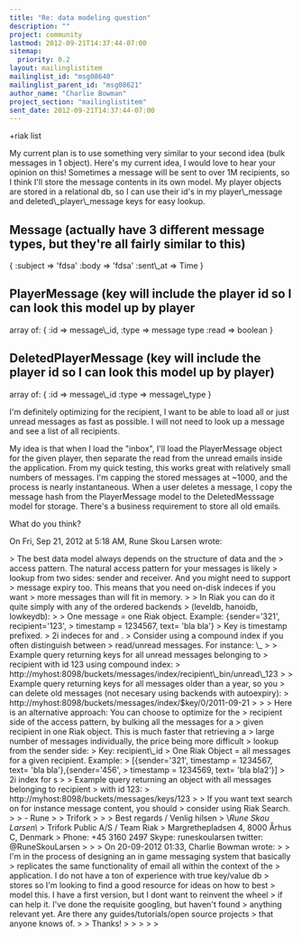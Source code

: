 ```yaml
---
title: "Re: data modeling question"
description: ""
project: community
lastmod: 2012-09-21T14:37:44-07:00
sitemap:
  priority: 0.2
layout: mailinglistitem
mailinglist_id: "msg08640"
mailinglist_parent_id: "msg08621"
author_name: "Charlie Bowman"
project_section: "mailinglistitem"
sent_date: 2012-09-21T14:37:44-07:00
---
```



+riak list

My current plan is to use something very similar to your second idea (bulk
messages in 1 object). Here's my current idea, I would love to hear your
opinion on this! Sometimes a message will be sent to over 1M recipients, so
I think I'll store the message contents in its own model. My player
objects are stored in a relational db, so I can use their id's in my
player\\_message and deleted\\_player\\_message keys for easy lookup.

Message (actually have 3 different message types, but they're all fairly
similar to this)
---------
{
 :subject =&gt; 'fdsa'
 :body =&gt; 'fdsa'
 :sent\\_at =&gt; Time
}

PlayerMessage (key will include the player id so I can look this model up
by player
--------------
array of:
{
 :id =&gt; message\\_id,
 :type =&gt; message type
 :read =&gt; boolean
}


DeletedPlayerMessage (key will include the player id so I can look this
model up by player)
--------------
array of:
{
 :id =&gt; message\\_id
 :type =&gt; message\\_type
}

I'm definitely optimizing for the recipient, I want to be able to load all
or just unread messages as fast as possible. I will not need to look up a
message and see a list of all recipients.


My idea is that when I load the "inbox", I'll load the PlayerMessage object
for the given player, then separate the read from the unread emails inside
the application. From my quick testing, this works great with relatively
small numbers of messages. I'm capping the stored messages at ~1000, and
the process is nearly instantaneous. When a user deletes a message, I copy
the message hash from the PlayerMessage model to the DeletedMesssage model
for storage. There's a business requirement to store all old emails.

What do you think?

On Fri, Sep 21, 2012 at 5:18 AM, Rune Skou Larsen  wrote:

&gt; The best data model always depends on the structure of data and the
&gt; access pattern. The natural access pattern for your messages is likely
&gt; lookup from two sides: sender and receiver. And you might need to support
&gt; message expiry too. This means that you need on-disk indeces if you want
&gt; more messages than will fit in memory.
&gt;
&gt; In Riak you can do it quite simply with any of the ordered backends
&gt; (leveldb, hanoidb, lowkeydb):
&gt;
&gt; One message = one Riak object. Example: {sender='321', recipient='123',
&gt; timestamp = 1234567, text= 'bla bla'}
&gt; Key is timestamp prefixed.
&gt; 2i indeces for  and .
&gt; Consider using a compound index if you often distinguish between
&gt; read/unread messages. For instance: \\_
&gt;
&gt; Example query returning keys for all unread messages belonging to
&gt; recipient with id 123 using compound index:
&gt; http://myhost:8098/buckets/messages/index/recipient\\_bin/unread\\_123
&gt;
&gt; Example query returning keys for all messages older than a year, so you
&gt; can delete old messages (not necesary using backends with autoexpiry):
&gt; http://myhost:8098/buckets/messages/index/$key/0/2011-09-21
&gt;
&gt;
&gt; Here is an alternative approach: You can choose to optimize for the
&gt; recipient side of the access pattern, by bulking all the messages for a
&gt; given recipient in one Riak object. This is much faster that retrieving a
&gt; large number of messages individually, the price being more difficult
&gt; lookup from the sender side:
&gt; Key: recipient\\_id
&gt; One Riak Object = all messages for a given recipient. Example:
&gt; [{sender='321', timestamp = 1234567, text= 'bla bla'},{sender='456',
&gt; timestamp = 1234569, text= 'bla bla2'}]
&gt; 2i index for s
&gt;
&gt; Example query returning an object with all messages belonging to recipient
&gt; with id 123:
&gt; http://myhost:8098/buckets/messages/keys/123
&gt;
&gt; If you want text search on for instance message content, you should
&gt; consider using Riak Search.
&gt;
&gt; - Rune
&gt;
&gt; Trifork
&gt;
&gt;
&gt; Best regards / Venlig hilsen
&gt; \\*Rune Skou Larsen\\*
&gt; Trifork Public A/S / Team Riak
&gt; Margrethepladsen 4, 8000 Århus C, Denmark
&gt; Phone: +45 3160 2497 Skype: runeskoularsen twitter: @RuneSkouLarsen
&gt;
&gt;
&gt; On 20-09-2012 01:33, Charlie Bowman wrote:
&gt;
&gt; I'm in the process of designing an in game messaging system that basically
&gt; replicates the same functionality of email all within the context of the
&gt; application. I do not have a ton of experience with true key/value db
&gt; stores so I'm looking to find a good resource for ideas on how to best
&gt; model this. I have a first version, but I dont want to reinvent the wheel
&gt; if can help it. I've done the requisite googling, but haven't found
&gt; anything relevant yet. Are there any guides/tutorials/open source projects
&gt; that anyone knows of.
&gt;
&gt; Thanks!
&gt;
&gt;
&gt;
&gt;
&gt;

